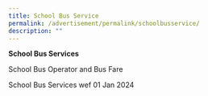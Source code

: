 ```yaml
---
title: School Bus Service
permalink: /advertisement/permalink/schoolbusservice/
description: ""
---
```

**School Bus Services**

School Bus Operator and Bus Fare

School Bus Services wef 01 Jan 2024 